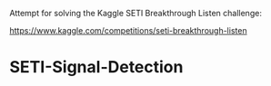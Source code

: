 Attempt for solving the Kaggle SETI Breakthrough Listen challenge:

https://www.kaggle.com/competitions/seti-breakthrough-listen
# SETI-Signal-Detection
